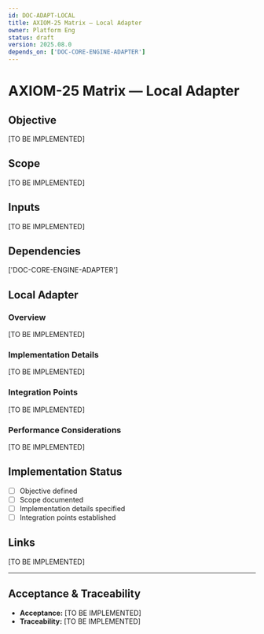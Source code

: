 ```yaml
---
id: DOC-ADAPT-LOCAL
title: AXIOM-25 Matrix — Local Adapter
owner: Platform Eng
status: draft
version: 2025.08.0
depends_on: ['DOC-CORE-ENGINE-ADAPTER']
---
```


# AXIOM-25 Matrix — Local Adapter

## Objective
[TO BE IMPLEMENTED]

## Scope
[TO BE IMPLEMENTED]

## Inputs
[TO BE IMPLEMENTED]

## Dependencies
['DOC-CORE-ENGINE-ADAPTER']

## Local Adapter

### Overview
[TO BE IMPLEMENTED]

### Implementation Details
[TO BE IMPLEMENTED]

### Integration Points
[TO BE IMPLEMENTED]

### Performance Considerations
[TO BE IMPLEMENTED]

## Implementation Status
- [ ] Objective defined
- [ ] Scope documented
- [ ] Implementation details specified
- [ ] Integration points established

## Links
[TO BE IMPLEMENTED]

---

## Acceptance & Traceability
- **Acceptance:** [TO BE IMPLEMENTED]
- **Traceability:** [TO BE IMPLEMENTED]
